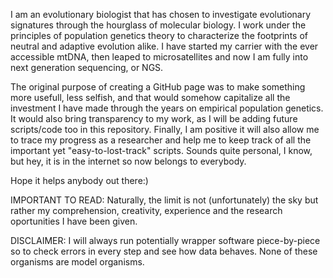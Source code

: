
I am an evolutionary biologist that has chosen to investigate evolutionary signatures through the hourglass of molecular biology. I work under the principles of population genetics theory to characterize the footprints of neutral and adaptive evolution alike. I have started my carrier with the ever accessible mtDNA, then leaped to microsatellites and now I am fully into next generation sequencing, or NGS. 

The original purpose of creating a GitHub page was to make something more usefull, less selfish, and that would somehow capitalize all the investment I have made through the years on empirical population genetics. It would also bring transparency to my work, as I will be adding future scripts/code too in this repository. Finally, I am positive it will also allow me to trace my progress as a researcher and help me to keep track of all the important yet "easy-to-lost-track" scripts. Sounds quite personal, I know, but hey, it is in the internet so now belongs to everybody. 

Hope it helps anybody out there:)

IMPORTANT TO READ: Naturally, the limit is not (unfortunately) the sky but rather my comprehension, creativity, experience and the research oportunities I have been given. 

DISCLAIMER: I will always run potentially wrapper software piece-by-piece so to check errors in every step and see how data behaves. None of these organisms are model organisms.

